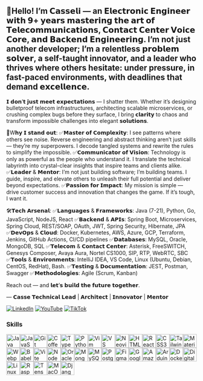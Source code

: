 <!-- ## Hello! my pleasure I am Casseli..! 👋
 #### Electronic engineer with major in the I+D Software & Telecoms field. This is just a little bit of me, I self-taught by nature and I really like the professional challenges I am comfortable about working in a fast-paced team environment. Where operate under pressure and have to hit strict timelines to be successful. Thats' makes me feel alive!

#### I have a passion for customer satisfaction and engineering development. Working with a team that strives to solve the customers’ issues on the first try or develop a tough and amazing project of I+D ever will be a great accomplishment!

![Banner full Stack developer](./assets/img/fsDev.jpg)

#### There are some key words that I'd like to share of me such as The Creativity, Abstract Thinking, Recognize Patterns, find the beginning in reverse mode like Reverse Engineering that's my cup of tea! I mean I really like to make easy tough things, for instance, to be able to take complex information and present it in a clear, concise manner and be able to explain it further if required by a customer or project!

#### So, if you need some help with Tech please don't hesitate to contact me! and I'll be really happy to support you..!! -->

## 👋Hello! I’m 𝗖𝗮𝘀𝘀𝗲𝗹𝗶 — an 𝗘𝗹𝗲𝗰𝘁𝗿𝗼𝗻𝗶𝗰 𝗘𝗻𝗴𝗶𝗻𝗲𝗲𝗿 𝘄𝗶𝘁𝗵 𝟵+ 𝘆𝗲𝗮𝗿𝘀 𝗺𝗮𝘀𝘁𝗲𝗿𝗶𝗻𝗴 𝘁𝗵𝗲 𝗮𝗿𝘁 𝗼𝗳 𝗧𝗲𝗹𝗲𝗰𝗼𝗺𝗺𝘂𝗻𝗶𝗰𝗮𝘁𝗶𝗼𝗻𝘀, 𝗖𝗼𝗻𝘁𝗮𝗰𝘁 𝗖𝗲𝗻𝘁𝗲𝗿 𝗩𝗼𝗶𝗰𝗲 𝗖𝗼𝗿𝗲, 𝗮𝗻𝗱 𝗕𝗮𝗰𝗸𝗲𝗻𝗱 𝗘𝗻𝗴𝗶𝗻𝗲𝗲𝗿𝗶𝗻𝗴. I’m not just another developer; I’m a relentless 𝗽𝗿𝗼𝗯𝗹𝗲𝗺 𝘀𝗼𝗹𝘃𝗲𝗿, a self-taught innovator, and a leader who thrives where others hesitate: under pressure, in fast-paced environments, with deadlines that demand 𝗲𝘅𝗰𝗲𝗹𝗹𝗲𝗻𝗰𝗲.

𝗜 𝗱𝗼𝗻’𝘁 𝗷𝘂𝘀𝘁 𝗺𝗲𝗲𝘁 𝗲𝘅𝗽𝗲𝗰𝘁𝗮𝘁𝗶𝗼𝗻𝘀 — I shatter them. Whether it’s designing bulletproof telecom infrastructures, architecting scalable microservices, or crushing complex bugs before they surface, I bring 𝗰𝗹𝗮𝗿𝗶𝘁𝘆 to chaos and transform impossible challenges into elegant 𝘀𝗼𝗹𝘂𝘁𝗶𝗼𝗻𝘀.

🎯W𝗵𝘆 𝗜 𝘀𝘁𝗮𝗻𝗱 𝗼𝘂𝘁:
✅𝗠𝗮𝘀𝘁𝗲𝗿 𝗼𝗳 𝗖𝗼𝗺𝗽𝗹𝗲𝘅𝗶𝘁𝘆: I see patterns where others see noise. Reverse engineering and abstract thinking aren’t just skills — they’re my superpowers. I decode tangled systems and rewrite the rules to simplify the impossible.
✅𝗖𝗼𝗺𝗺𝘂𝗻𝗶𝗰𝗮𝘁𝗼𝗿 𝗼𝗳 𝗩𝗶𝘀𝗶𝗼𝗻: Technology is only as powerful as the people who understand it. I translate the technical labyrinth into crystal-clear insights that inspire teams and clients alike.
✅𝗟𝗲𝗮𝗱𝗲𝗿 & 𝗠𝗲𝗻𝘁𝗼𝗿: I’m not just building software; I’m building teams. I guide, inspire, and elevate others to unleash their full potential and deliver beyond expectations.
✅𝗣𝗮𝘀𝘀𝗶𝗼𝗻 𝗳𝗼𝗿 𝗜𝗺𝗽𝗮𝗰𝘁: My mission is simple — drive customer success and innovation that changes the game. If it’s tough, I want it.

🛠️𝗧𝗲𝗰𝗵 𝗔𝗿𝘀𝗲𝗻𝗮𝗹:
✅𝗟𝗮𝗻𝗴𝘂𝗮𝗴𝗲𝘀 & 𝗙𝗿𝗮𝗺𝗲𝘄𝗼𝗿𝗸𝘀: Java (7-21), Python, Go, JavaScript, NodeJS, React
✅𝗕𝗮𝗰𝗸𝗲𝗻𝗱 & 𝗔𝗣𝗜𝘀: Spring Boot, Microservices, Spring Cloud, REST/SOAP, OAuth, JWT, Spring Security, Hibernate, JPA
✅𝗗𝗲𝘃𝗢𝗽𝘀 & 𝗖𝗹𝗼𝘂𝗱: Docker, Kubernetes, AWS, Azure, GCP, Terraform, Jenkins, GitHub Actions, CI/CD pipelines
✅𝗗𝗮𝘁𝗮𝗯𝗮𝘀𝗲𝘀: MySQL, Oracle, MongoDB, SQL
✅𝗧𝗲𝗹𝗲𝗰𝗼𝗺 & 𝗖𝗼𝗻𝘁𝗮𝗰𝘁 𝗖𝗲𝗻𝘁𝗲𝗿: Asterisk, FreeSWITCH, Genesys Composer, Avaya Aura, Nortel CS1000, SIP, RTP, WebRTC, SBC
✅𝗧𝗼𝗼𝗹𝘀 & 𝗘𝗻𝘃𝗶𝗿𝗼𝗻𝗺𝗲𝗻𝘁𝘀: IntelliJ IDEA, VS Code, Linux (Ubuntu, Debian, CentOS, RedHat), Bash.
✅𝗧𝗲𝘀𝘁𝗶𝗻𝗴 & 𝗗𝗼𝗰𝘂𝗺𝗲𝗻𝘁𝗮𝘁𝗶𝗼𝗻: JEST, Postman, Swagger
✅𝗠𝗲𝘁𝗵𝗼𝗱𝗼𝗹𝗼𝗴𝗶𝗲𝘀: Agile (Scrum, Kanban)


Reach out — and 𝗹𝗲𝘁’𝘀 𝗯𝘂𝗶𝗹𝗱 𝘁𝗵𝗲 𝗳𝘂𝘁𝘂𝗿𝗲 𝘁𝗼𝗴𝗲𝘁𝗵𝗲𝗿.

— 𝗖𝗮𝘀𝘀𝗲
𝗧𝗲𝗰𝗵𝗻𝗶𝗰𝗮𝗹 𝗟𝗲𝗮𝗱 | 𝗔𝗿𝗰𝗵𝗶𝘁𝗲𝗰𝘁 | 𝗜𝗻𝗻𝗼𝘃𝗮𝘁𝗼𝗿 | 𝗠𝗲𝗻𝘁𝗼𝗿

[![LinkedIn](https://img.shields.io/badge/linkedin-%230077B5.svg?style=for-the-badge&logo=linkedin&logoColor=white)](https://www.linkedin.com/in/casseli-layza/) [![YouTube](https://img.shields.io/badge/YouTube-%23FF0000.svg?style=for-the-badge&logo=YouTube&logoColor=white)](https://www.youtube.com/@casselilayza1179) [![TikTok](https://img.shields.io/badge/TikTok-%23000000.svg?style=for-the-badge&logo=TikTok&logoColor=white)]()


### Skills


<p align="left">
<a href="https://www.oracle.com/java/" target="_blank" rel="noreferrer"><img src="https://raw.githubusercontent.com/danielcranney/readme-generator/main/public/icons/skills/java-colored.svg" width="36" height="36" alt="Java" /></a><a href="https://developer.mozilla.org/en-US/docs/Web/JavaScript" target="_blank" rel="noreferrer"><img src="https://raw.githubusercontent.com/danielcranney/readme-generator/main/public/icons/skills/javascript-colored.svg" width="36" height="36" alt="JavaScript" /></a><a href="https://git-scm.com/" target="_blank" rel="noreferrer"><img src="https://raw.githubusercontent.com/danielcranney/readme-generator/main/public/icons/skills/git-colored.svg" width="36" height="36" alt="Git" /></a><a href="https://coffeescript.org/" target="_blank" rel="noreferrer"><img src="https://raw.githubusercontent.com/danielcranney/readme-generator/main/public/icons/skills/coffeescript-colored.svg" width="36" height="36" alt="Coffeescript" /></a><a href="https://www.typescriptlang.org/" target="_blank" rel="noreferrer"><img src="https://raw.githubusercontent.com/danielcranney/readme-generator/main/public/icons/skills/typescript-colored.svg" width="36" height="36" alt="TypeScript" /></a><a href="https://www.python.org/" target="_blank" rel="noreferrer"><img src="https://raw.githubusercontent.com/danielcranney/readme-generator/main/public/icons/skills/python-colored.svg" width="36" height="36" alt="Python" /></a><a href="https://www.vim.org/" target="_blank" rel="noreferrer"><img src="https://raw.githubusercontent.com/danielcranney/readme-generator/main/public/icons/skills/vim.svg" width="36" height="36" alt="Vim" /></a><a href="https://code.visualstudio.com/" target="_blank" rel="noreferrer"><img src="https://raw.githubusercontent.com/danielcranney/readme-generator/main/public/icons/skills/visualstudiocode.svg" width="36" height="36" alt="VS Code" /></a><a href="https://neovim.io/" target="_blank" rel="noreferrer"><img src="https://raw.githubusercontent.com/danielcranney/readme-generator/main/public/icons/skills/neovim.svg" width="36" height="36" alt="Neovim" /></a><a href="https://developer.mozilla.org/en-US/docs/Glossary/HTML5" target="_blank" rel="noreferrer"><img src="https://raw.githubusercontent.com/danielcranney/readme-generator/main/public/icons/skills/html5-colored.svg" width="36" height="36" alt="HTML5" /></a><a href="https://reactjs.org/" target="_blank" rel="noreferrer"><img src="https://raw.githubusercontent.com/danielcranney/readme-generator/main/public/icons/skills/react-colored.svg" width="36" height="36" alt="React" /></a><a href="https://www.w3.org/TR/CSS/#css" target="_blank" rel="noreferrer"><img src="https://raw.githubusercontent.com/danielcranney/readme-generator/main/public/icons/skills/css3-colored.svg" width="36" height="36" alt="CSS3" /></a><a href="https://tailwindcss.com/" target="_blank" rel="noreferrer"><img src="https://raw.githubusercontent.com/danielcranney/readme-generator/main/public/icons/skills/tailwindcss-colored.svg" width="36" height="36" alt="TailwindCSS" /></a><a href="https://mui.com/" target="_blank" rel="noreferrer"><img src="https://raw.githubusercontent.com/danielcranney/readme-generator/main/public/icons/skills/materialui-colored.svg" width="36" height="36" alt="Material UI" /></a><a href="https://webpack.js.org/" target="_blank" rel="noreferrer"><img src="https://raw.githubusercontent.com/danielcranney/readme-generator/main/public/icons/skills/webpack-colored.svg" width="36" height="36" alt="Webpack" /></a><a href="https://babeljs.io/" target="_blank" rel="noreferrer"><img src="https://raw.githubusercontent.com/danielcranney/readme-generator/main/public/icons/skills/babel-colored.svg" width="36" height="36" alt="Babel" /></a><a href="https://vitejs.dev/" target="_blank" rel="noreferrer"><img src="https://raw.githubusercontent.com/danielcranney/readme-generator/main/public/icons/skills/vite-colored.svg" width="36" height="36" alt="Vite" /></a><a href="https://nodejs.org/en/" target="_blank" rel="noreferrer"><img src="https://raw.githubusercontent.com/danielcranney/readme-generator/main/public/icons/skills/nodejs-colored.svg" width="36" height="36" alt="NodeJS" /></a><a href="https://www.oracle.com/uk/index.html" target="_blank" rel="noreferrer"><img src="https://raw.githubusercontent.com/danielcranney/readme-generator/main/public/icons/skills/oracle-colored.svg" width="36" height="36" alt="Oracle" /></a><a href="https://www.mongodb.com/" target="_blank" rel="noreferrer"><img src="https://raw.githubusercontent.com/danielcranney/readme-generator/main/public/icons/skills/mongodb-colored.svg" width="36" height="36" alt="MongoDB" /></a><a href="https://www.mysql.com/" target="_blank" rel="noreferrer"><img src="https://raw.githubusercontent.com/danielcranney/readme-generator/main/public/icons/skills/mysql-colored.svg" width="36" height="36" alt="MySQL" /></a><a href="https://www.postgresql.org/" target="_blank" rel="noreferrer"><img src="https://raw.githubusercontent.com/danielcranney/readme-generator/main/public/icons/skills/postgresql-colored.svg" width="36" height="36" alt="PostgreSQL" /></a><a href="https://www.figma.com/" target="_blank" rel="noreferrer"><img src="https://raw.githubusercontent.com/danielcranney/readme-generator/main/public/icons/skills/figma-colored.svg" width="36" height="36" alt="Figma" /></a><a href="https://cloud.google.com/" target="_blank" rel="noreferrer"><img src="https://raw.githubusercontent.com/danielcranney/readme-generator/main/public/icons/skills/googlecloud-colored.svg" width="36" height="36" alt="Google Cloud" /></a><a href="https://aws.amazon.com" target="_blank" rel="noreferrer"><img src="https://raw.githubusercontent.com/danielcranney/readme-generator/main/public/icons/skills/aws-colored.svg" width="36" height="36" alt="Amazon Web Services" /></a><a href="https://store.arduino.cc/?gclid=Cj0KCQjw2eilBhCCARIsAG0Pf8uueBifykWcsSS4LPESeGQfxGVKJYnzV7bz471XfknQJy_1VINVWM8aAkLtEALw_wcB" target="_blank" rel="noreferrer"><img src="https://raw.githubusercontent.com/danielcranney/readme-generator/main/public/icons/skills/arduino-colored.svg" width="36" height="36" alt="Arduino" /></a><a href="https://www.docker.com/" target="_blank" rel="noreferrer"><img src="https://raw.githubusercontent.com/danielcranney/readme-generator/main/public/icons/skills/docker-colored.svg" width="36" height="36" alt="Docker" /></a><a href="https://www.digitalocean.com" target="_blank" rel="noreferrer"><img src="https://raw.githubusercontent.com/danielcranney/readme-generator/main/public/icons/skills/digitalocean-colored.svg" width="36" height="36" alt="Digital Ocean" /></a><a href="https://www.linux.org" target="_blank" rel="noreferrer"><img src="https://raw.githubusercontent.com/danielcranney/readme-generator/main/public/icons/skills/linux-colored.svg" width="36" height="36" alt="Linux" /></a><a href="https://www.raspberrypi.org/" target="_blank" rel="noreferrer"><img src="https://raw.githubusercontent.com/danielcranney/readme-generator/main/public/icons/skills/raspberrypi-colored.svg" width="36" height="36" alt="Raspberry Pi" /></a><a href="https://www.tensorflow.org/" target="_blank" rel="noreferrer"><img src="https://raw.githubusercontent.com/danielcranney/readme-generator/main/public/icons/skills/tensorflow-colored.svg" width="36" height="36" alt="TensorFlow" /></a><a href="https://apple.com" target="_blank" rel="noreferrer"><img src="https://raw.githubusercontent.com/danielcranney/readme-generator/main/public/icons/skills/macos-colored.svg" width="36" height="36" alt="MacOS" /></a><a href="https://www.djangoproject.com/" target="_blank" rel="noreferrer"><img src="https://raw.githubusercontent.com/danielcranney/readme-generator/main/public/icons/skills/django-colored.svg" width="36" height="36" alt="Django" /></a>
</p>


<!-- ![Top Langs](https://github-readme-stats.vercel.app/api/top-langs/?username=CasseliLayza&hide_progress=true) -->

<!--
**CasseliLayza/CasseliLayza** is a ✨ _special_ ✨ repository because its `README.md` (this file) appears on your GitHub profile.

Here are some ideas to get you started:

- 🔭 I’m currently working on ...
- 🌱 I’m currently learning ...
- 👯 I’m looking to collaborate on ...
- 🤔 I’m looking for help with ...
- 💬 Ask me about ...
- 📫 How to reach me: ...
- 😄 Pronouns: ...
- ⚡ Fun fact: ...
-->

